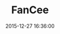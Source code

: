 ---
layout: post
title:  "FanCee"
description: "Freemium Mobile Games"
redirect: 
date:   2015-12-27 16:36:00
imageUrl: "../assets/fancee.png"
categories: [tool]
---